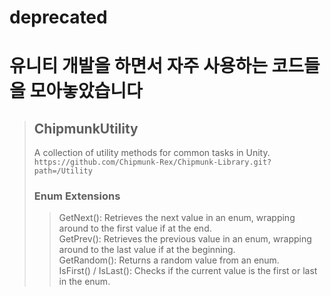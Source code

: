 # deprecated

# 유니티 개발을 하면서 자주 사용하는 코드들을 모아놓았습니다
> ## ChipmunkUtility
> A collection of utility methods for common tasks in Unity. <br>
> ``` https://github.com/Chipmunk-Rex/Chipmunk-Library.git?path=/Utility ``` <br>
> ### Enum Extensions
> > GetNext<T>(): Retrieves the next value in an enum, wrapping around to the first value if at the end. <br>
> > GetPrev<T>(): Retrieves the previous value in an enum, wrapping around to the last value if at the beginning. <br>
> > GetRandom<T>(): Returns a random value from an enum. <br>
> > IsFirst<T>() / IsLast<T>(): Checks if the current value is the first or last in the enum. <br>
